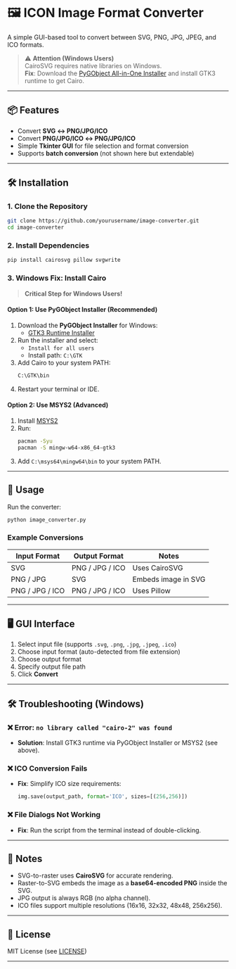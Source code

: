 # 🖼️ ICON Image Format Converter  
A simple GUI-based tool to convert between SVG, PNG, JPG, JPEG, and ICO formats.

> ⚠️ **Attention (Windows Users)**  
> CairoSVG requires native libraries on Windows.  
> **Fix**: Download the [PyGObject All-in-One Installer](https://github.com/tschoonj/GTK-for-Windows-Runtime-Environment-Installer/releases) and install GTK3 runtime to get Cairo.

---

## 📦 Features
- Convert **SVG ↔ PNG/JPG/ICO**
- Convert **PNG/JPG/ICO ↔ PNG/JPG/ICO**
- Simple **Tkinter GUI** for file selection and format conversion
- Supports **batch conversion** (not shown here but extendable)

---

## 🛠️ Installation

### 1. Clone the Repository
```bash
git clone https://github.com/yourusername/image-converter.git
cd image-converter
```

### 2. Install Dependencies
```bash
pip install cairosvg pillow svgwrite
```

### 3. Windows Fix: Install Cairo
> **Critical Step for Windows Users!**

#### Option 1: Use PyGObject Installer (Recommended)
1. Download the **PyGObject Installer** for Windows:
   - [GTK3 Runtime Installer](https://github.com/tschoonj/GTK-for-Windows-Runtime-Environment-Installer/releases)
2. Run the installer and select:
   - `Install for all users`
   - Install path: `C:\GTK`
3. Add Cairo to your system PATH:
   ```bash
   C:\GTK\bin
   ```
4. Restart your terminal or IDE.

#### Option 2: Use MSYS2 (Advanced)
1. Install [MSYS2](https://www.msys2.org/)
2. Run:
   ```bash
   pacman -Syu
   pacman -S mingw-w64-x86_64-gtk3
   ```
3. Add `C:\msys64\mingw64\bin` to your system PATH.

---

## 🧪 Usage
Run the converter:
```bash
python image_converter.py
```

### Example Conversions
| Input Format | Output Format | Notes |
|--------------|----------------|-------|
| SVG          | PNG / JPG / ICO | Uses CairoSVG |
| PNG / JPG    | SVG             | Embeds image in SVG |
| PNG / JPG / ICO | PNG / JPG / ICO | Uses Pillow |

---

## 🖥️ GUI Interface
1. Select input file (supports `.svg`, `.png`, `.jpg`, `.jpeg`, `.ico`)
2. Choose input format (auto-detected from file extension)
3. Choose output format
4. Specify output file path
5. Click **Convert**

---

## 🛠️ Troubleshooting (Windows)

### ❌ Error: `no library called "cairo-2" was found`
- **Solution**: Install GTK3 runtime via PyGObject Installer or MSYS2 (see above).

### ❌ ICO Conversion Fails
- **Fix**: Simplify ICO size requirements:
  ```python
  img.save(output_path, format='ICO', sizes=[(256,256)])
  ```

### ❌ File Dialogs Not Working
- **Fix**: Run the script from the terminal instead of double-clicking.

---

## 📝 Notes
- SVG-to-raster uses **CairoSVG** for accurate rendering.
- Raster-to-SVG embeds the image as a **base64-encoded PNG** inside the SVG.
- JPG output is always RGB (no alpha channel).
- ICO files support multiple resolutions (16x16, 32x32, 48x48, 256x256).

---

## 📄 License
MIT License (see [LICENSE](LICENSE))

---

